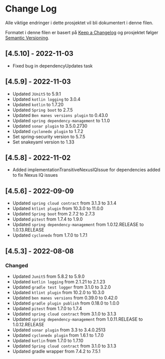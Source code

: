 # Change Log

Alle viktige endringer i dette prosjektet vil bli dokumentert i denne filen.

Formatet i denne filen er basert på [Keep a Changelog](http://keepachangelog.com/)
og prosjektet følger [Semantic Versioning](http://semver.org/).

## [4.5.10] - 2022-11-03
- Fixed bug in dependencyUpdates task

## [4.5.9] - 2022-11-03
- Updated `JUnit5` to 5.9.1
- Updated `kotlin logging` to 3.0.4
- Updated `kotlin` to 1.7.20
- Updated `Spring boot` to 2.7.5
- Updated `Ben manes versions plugin` to 0.43.0
- Updated `spring dependency-management` to 1.1.0
- Updated `sonar plugin` to 3.5.0.2730
- Updated `cyclonedx plugin` to 1.7.2
- Set spring-security version to 5.7.5
- Set snakeyaml version to 1.33

## [4.5.8] - 2022-11-02
- Added implementationTransitiveNexusIQIssue for dependencies added to fix Nexus IQ issues

## [4.5.6] - 2022-09-09

- Updated `spring cloud contract` from 3.1.3 to 3.1.4
- Updated `ktlint plugin` from 10.3.0 to 11.0.0
- Updated `Spring boot` from 2.7.2 to 2.7.3
- Updated `pitest` from 1.7.4 to 1.9.0
- Updated `spring dependency-management` from 1.0.12.RELEASE to 1.0.13.RELEASE
- Updated `cyclonedx` from 1.7.0 to 1.7.1

## [4.5.3] - 2022-08-08

### Changed

- Updated `Junit5` from 5.8.2 to 5.9.0
- Updated `kotlin logging` from 2.1.21 to 2.1.23
- Updated `gradle test logger` from 3.1.0 to 3.2.0
- Updated  `ktlint plugin` from 10.2.0 to 10.3.0
- Updated `ben manes versions` from 0.39.0 to 0.42.0
- Updated `gradle plugin publish` from 0.18.0 to 1.0.0
- Updated `pitest` from 1.7.0 to 1.7.4
- Updated `spring cloud contract` from 3.1.0 to 3.1.3
- Updated `spring dependency-management` from 1.0.11.RELEASE to 1.0.12.RELEASE
- Updated `sonar plugin` from 3.3 to 3.4.0.2513
- Updated `cyclonedx plugin` from 1.6.1 to 1.7.0
- Updated `kotlin` from 1.7.0 to 1.7.10
- Updated `Spring cloud contract` from 3.1.0 to 3.1.3
- Updated gradle wrapper from 7.4.2 to 7.5.1

